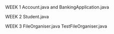 WEEK 1
Account.java   and  BankingApplication.java

WEEK 2
Student.java

WEEK 3
FileOrganiser.java
TestFileOrganiser.java
